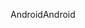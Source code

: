 <span data-ttu-id="45688-101">Android</span><span class="sxs-lookup"><span data-stu-id="45688-101">Android</span></span>